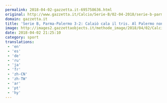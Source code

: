```yaml
---
permalink: 2018-04-02-gazzetta.it-695758636.html
original: http://www.gazzetta.it/Calcio/Serie-B/02-04-2018/serie-b-parma-palermo-3-2-calaio-cala-tris-palermo-non-basta-nestorovski-260220074224.shtml
domain: gazzetta.it
title: 'Serie B, Parma-Palermo 3-2: Calaiò cala il tris. Al Palermo non bastano  Nestorovski e Rajkovic'
image: http://images2.gazzettaobjects.it/methode_image/2018/04/02/Calcio/Foto%20Calcio%20-%20Trattate/2cbb1c839a77b1b844eec846f439b0a4_169_xl.jpg
date: 2018-04-02 21:25:10
category: sport
translations: 
 - 'en'
 - 'es'
 - 'de'
 - 'ru'
 - 'ja'
 - 'fr'
 - 'zh-CN'
 - 'zh-TW'
 - 'ar'
 - 'pt'
 - 'hy'
---
```


